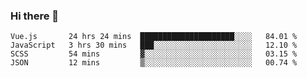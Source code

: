 ### Hi there 👋

<!--
**xin-code/Xin-code** is a ✨ _special_ ✨ repository because its `README.md` (this file) appears on your GitHub profile.

Here are some ideas to get you started:
<!--START_SECTION:waka-->
```text
Vue.js       24 hrs 24 mins  █████████████████████░░░░   84.01 % 
JavaScript   3 hrs 30 mins   ███░░░░░░░░░░░░░░░░░░░░░░   12.10 % 
SCSS         54 mins         ▓░░░░░░░░░░░░░░░░░░░░░░░░   03.15 % 
JSON         12 mins         ▒░░░░░░░░░░░░░░░░░░░░░░░░   00.74 % 
```
<!--END_SECTION:waka-->
